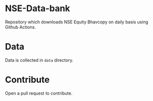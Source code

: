 # NSE-Data-bank
Repository which downloads NSE Equity Bhavcopy on daily basis using Github Actions.

# Data
Data is collected in `data` directory.

# Contribute
Open a pull request to contribute.
